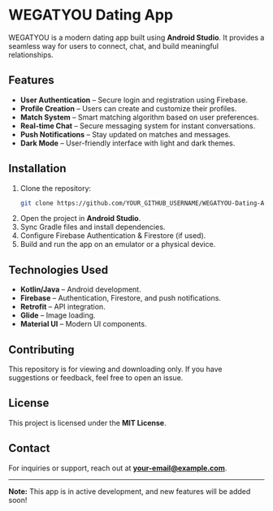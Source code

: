 # WEGATYOU Dating App

WEGATYOU is a modern dating app built using **Android Studio**. It provides a seamless way for users to connect, chat, and build meaningful relationships.

## Features
- **User Authentication** – Secure login and registration using Firebase.
- **Profile Creation** – Users can create and customize their profiles.
- **Match System** – Smart matching algorithm based on user preferences.
- **Real-time Chat** – Secure messaging system for instant conversations.
- **Push Notifications** – Stay updated on matches and messages.
- **Dark Mode** – User-friendly interface with light and dark themes.

## Installation
1. Clone the repository:
   ```sh
   git clone https://github.com/YOUR_GITHUB_USERNAME/WEGATYOU-Dating-App.git
   ```
2. Open the project in **Android Studio**.
3. Sync Gradle files and install dependencies.
4. Configure Firebase Authentication & Firestore (if used).
5. Build and run the app on an emulator or a physical device.

## Technologies Used
- **Kotlin/Java** – Android development.
- **Firebase** – Authentication, Firestore, and push notifications.
- **Retrofit** – API integration.
- **Glide** – Image loading.
- **Material UI** – Modern UI components.

## Contributing
This repository is for viewing and downloading only. If you have suggestions or feedback, feel free to open an issue.

## License
This project is licensed under the **MIT License**.

## Contact
For inquiries or support, reach out at **your-email@example.com**.

---

**Note:** This app is in active development, and new features will be added soon!
